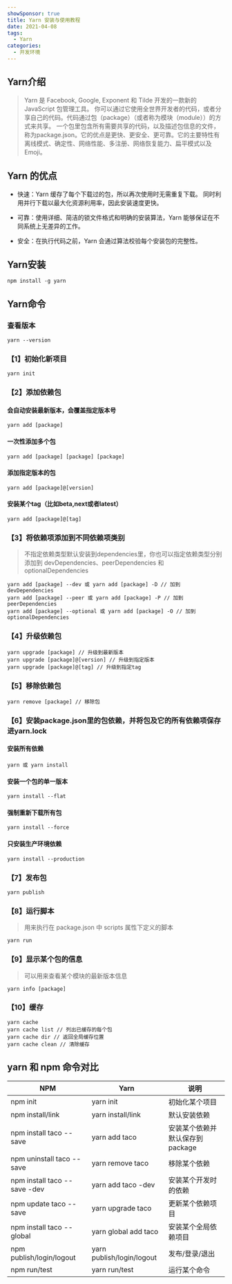 ```yaml
---
showSponsor: true
title: Yarn 安装与使用教程
date: 2021-04-08
tags:
  - Yarn
categories:
  - 开发环境
---
```


## Yarn介绍

> Yarn 是 Facebook, Google, Exponent 和 Tilde 开发的一款新的 JavaScript 包管理工具。 你可以通过它使用全世界开发者的代码，或者分享自己的代码。代码通过包（package）（或者称为模块（module））的方式来共享。 一个包里包含所有需要共享的代码，以及描述包信息的文件，称为package.json。它的优点是更快、更安全、更可靠。它的主要特性有离线模式、确定性、网络性能、多注册、网络恢复能力、扁平模式以及 Emoji。



## Yarn 的优点

- 快速：Yarn 缓存了每个下载过的包，所以再次使用时无需重复下载。 同时利用并行下载以最大化资源利用率，因此安装速度更快。

- 可靠：使用详细、简洁的锁文件格式和明确的安装算法，Yarn 能够保证在不同系统上无差异的工作。

- 安全：在执行代码之前，Yarn 会通过算法校验每个安装包的完整性。




## Yarn安装

```shell
npm install -g yarn
```



## Yarn命令

### 查看版本

```shell
yarn --version
```



### 【1】初始化新项目

```shell
yarn init
```



### 【2】添加依赖包



#### 会自动安装最新版本，会覆盖指定版本号

```
yarn add [package] 
```



#### 一次性添加多个包

```
yarn add [package] [package] [package]
```



#### 添加指定版本的包

```
yarn add [package]@[version]
```



#### 安装某个tag（比如beta,next或者latest）

```shell
yarn add [package]@[tag] 
```



### 【3】将依赖项添加到不同依赖项类别

> 不指定依赖类型默认安装到dependencies里，你也可以指定依赖类型分别添加到 devDependencies、peerDependencies 和 optionalDependencies

```shell
yarn add [package] --dev 或 yarn add [package] -D // 加到 devDependencies
yarn add [package] --peer 或 yarn add [package] -P // 加到 peerDependencies
yarn add [package] --optional 或 yarn add [package] -O // 加到 optionalDependencies
```



### 【4】升级依赖包

```shell
yarn upgrade [package] // 升级到最新版本
yarn upgrade [package]@[version] // 升级到指定版本
yarn upgrade [package]@[tag] // 升级到指定tag
```



### 【5】移除依赖包

```
yarn remove [package] // 移除包
```



### 【6】安装package.json里的包依赖，并将包及它的所有依赖项保存进yarn.lock



#### 安装所有依赖

```
yarn 或 yarn install 
```



#### 安装一个包的单一版本

```
yarn install --flat
```



#### 强制重新下载所有包

```
yarn install --force
```



#### 只安装生产环境依赖

```
yarn install --production
```





### 【7】发布包

```shell
yarn publish
```



### 【8】运行脚本

> 用来执行在 package.json 中 scripts 属性下定义的脚本

```shell
yarn run 
```



### 【9】显示某个包的信息

>  可以用来查看某个模块的最新版本信息

```shell
yarn info [package] 
```



### 【10】缓存

```shell
yarn cache
yarn cache list // 列出已缓存的每个包
yarn cache dir // 返回全局缓存位置
yarn cache clean // 清除缓存
```





## yarn 和 npm 命令对比

| NPM                          | Yarn                      | 说明                            |
| ---------------------------- | ------------------------- | ------------------------------- |
| npm init                     | yarn init                 | 初始化某个项目                  |
| npm install/link             | yarn install/link         | 默认安装依赖                    |
| npm install taco --save      | yarn add taco             | 安装某个依赖并默认保存到package |
| npm uninstall taco --save    | yarn remove taco          | 移除某个依赖                    |
| npm install taco --save -dev | yarn add taco -dev        | 安装某个开发时的依赖            |
| npm update taco --save       | yarn upgrade taco         | 更新某个依赖项目                |
| npm install taco --global    | yarn global add taco      | 安装某个全局依赖项目            |
| npm publish/login/logout     | yarn publish/login/logout | 发布/登录/退出                  |
| npm run/test                 | yarn run/test             | 运行某个命令                    |

